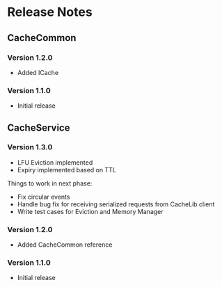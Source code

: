 # Release Notes

## CacheCommon

### Version 1.2.0
- Added ICache

### Version 1.1.0
- Initial release

## CacheService

### Version 1.3.0
- LFU Eviction implemented
- Expiry implemented based on TTL

Things to work in next phase:
- Fix circular events
- Handle bug fix for receiving serialized requests from CacheLib client
- Write test cases for Eviction and Memory Manager

### Version 1.2.0
- Added CacheCommon reference

### Version 1.1.0
- Initial release


